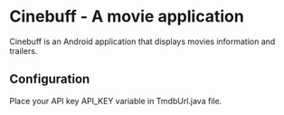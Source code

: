 # Cinebuff - A movie application
Cinebuff is an Android application that displays movies information and trailers.

## Configuration
Place your API key API_KEY variable in TmdbUrl.java file.
